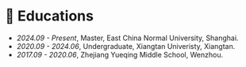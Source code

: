 
# 📖 Educations
- *2024.09 - Present*, Master, East China Normal University, Shanghai.
- *2020.09 - 2024.06*, Undergraduate, Xiangtan Univeristy, Xiangtan.
- *2017.09 - 2020.06*, Zhejiang Yueqing Middle School, Wenzhou.
